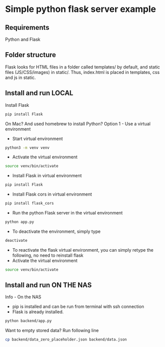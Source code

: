 # Simple python flask server example

## Requirements
Python and Flask


## Folder structure

Flask looks for HTML files in a folder called templates/ by default, and static files (JS/CSS/images) in static/.
Thus, index.html is placed in templates, css and js in static.


## Install and run LOCAL

Install Flask
```bash
pip install Flask
```

On Mac? And used homebrew to install Python?
Option 1 - Use a virtual environment
- Start virtual environment
```bash
python3 -m venv venv
```

- Activate the virtual environment
```bash
source venv/bin/activate
```

- Install Flask in virtual environment
```bash
pip install Flask
```

- Install Flask cors in virtual environment
```bash
pip install flask_cors
```

- Run the python Flask server in the virtual environment
```bash
python app.py
```

- To deactivate the environment, simply type
```bash
deactivate
```

- To reactivate the flask virtual environment, you can simply retype the following, no need to reinstall flask
- Activate the virtual environment
```bash
source venv/bin/activate
```

## Install and run ON THE NAS

Info - On the NAS
- pip is installed and can be run from terminal with ssh connection
- Flask is already installed.

```bash
python backend/app.py
```

Want to empty stored data? Run following line
```bash
cp backend/data_zero_placeholder.json backend/data.json
```
